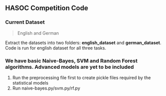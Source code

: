 ## HASOC Competition Code

### Current Dataset
> English and German

Extract the datasets into two folders: **english_dataset** and **german_dataset**.
Code is run for english dataset for all three tasks.

### We have basic Naive-Bayes, SVM and Random Forest algorithms. Advanced models are yet to be included

1. Run the preprocessing file first to create pickle files required by the statistical models
2. Run naive-bayes.py/svm.py/rf.py
